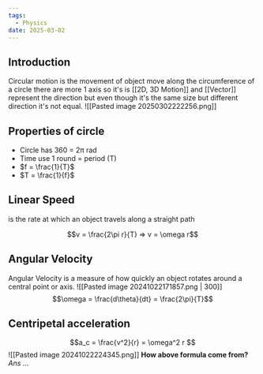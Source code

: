 ```yaml
---
tags:
  - Physics
date: 2025-03-02
---
```

## Introduction 
Circular motion is the movement of object move along the circumference of a circle there are more 1 axis so it's is [[2D, 3D Motion]] and [[Vector]] represent the direction but even though it's the same size but different direction it's not equal.
![[Pasted image 20250302222256.png]]
## Properties of circle
- Circle has 360 = 2π rad
- Time use 1 round = period (T)
- $f = \frac{1}{T}$
- $T = \frac{1}{f}$
## Linear Speed 
is the rate at which an object travels along a straight path

$$v = \frac{2\pi r}{T} => v = \omega r$$
## Angular Velocity
Angular Velocity is a measure of how quickly an object rotates around a central point or axis.
![[Pasted image 20241022171857.png | 300]]
$$\omega = \frac{d\theta}{dt} = \frac{2\pi}{T}$$
## Centripetal acceleration
$$a_c = \frac{v^2}{r} = \omega^2 r $$
![[Pasted image 20241022224345.png]]
**How above formula come from?**
*Ans* ...

